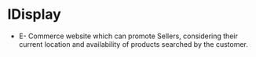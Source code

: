 # IDisplay
- E- Commerce website which can promote Sellers, considering their current location and availability of products searched by the customer.
